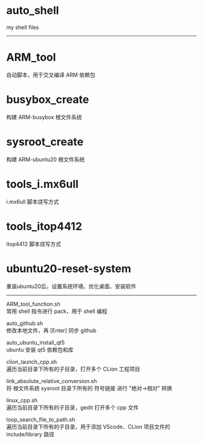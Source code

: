 # auto_shell
my shell files

-----------------------------------------

# ARM_tool
自动脚本，用于交叉编译 ARM 依赖包

# busybox_create
构建 ARM-busybox 根文件系统

# sysroot_create
构建 ARM-ubuntu20 根文件系统

# tools_i.mx6ull
i.mx6ull 脚本烧写方式

# tools_itop4412
itop4412 脚本烧写方式

# ubuntu20-reset-system
重装ubuntu20后，设置系统环境、优化桌面、安装软件

-----------------------------------------

ARM_tool_function.sh    
常用 shell 指令进行 pack，用于 shell 编程

auto_github.sh    
修改本地文件，再 [Enter] 同步 github

auto_ubuntu_install_qt5    
ubuntu 安装 qt5 依赖包和库    

clion_launch_cpp.sh                         
遍历当前目录下所有的子目录，打开多个 CLion 工程项目

link_absolute_relative_conversion.sh    
将 根文件系统 sysroot 目录下所有的 符号链接 进行 "绝对->相对" 转换

linux_cpp.sh                                
遍历当前目录下所有的子目录，gedit 打开多个 cpp 文件

loop_search_file_to_path.sh   
遍历当前目录下所有的子目录，用于添加 VScode、CLion 项目文件的 include/library 路径  
